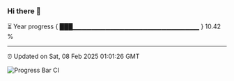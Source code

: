 ### Hi there 👋

⏳ Year progress { ███▁▁▁▁▁▁▁▁▁▁▁▁▁▁▁▁▁▁▁▁▁▁▁▁▁▁▁ } 10.42 %

---

⏰ Updated on Sat, 08 Feb 2025 01:01:26 GMT

![Progress Bar CI](https://github.com/liununu/liununu/workflows/Progress%20Bar%20CI/badge.svg)
